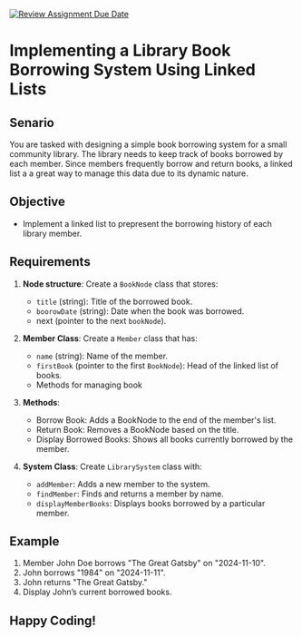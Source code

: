 [![Review Assignment Due Date](https://classroom.github.com/assets/deadline-readme-button-22041afd0340ce965d47ae6ef1cefeee28c7c493a6346c4f15d667ab976d596c.svg)](https://classroom.github.com/a/McE-CKVJ)
# Implementing a Library Book Borrowing System Using Linked Lists

## Senario
You are tasked with designing a simple book borrowing system for a small community library. The library needs to keep track of books borrowed by each member. Since members frequently borrow and return books, a linked list a a great way to manage this data due to its dynamic nature.

## Objective
- Implement a linked list to prepresent the borrowing history of each library member.

## Requirements
1. **Node structure**: Create  a `BookNode` class that stores:
    - `title` (string): Title of the borrowed book.
    - `boorowDate` (string): Date when the book was borrowed.
    - next (pointer to the next `bookNode`).
2. **Member Class**: Create a `Member` class that has:
    - `name` (string): Name of the member.
    - `firstBook` (pointer to the first `BookNode`): Head of the linked list of books.
    - Methods for managing book
3. **Methods**:
    - Borrow Book: Adds a BookNode to the end of the member's list.
    - Return Book: Removes a BookNode based on the title.
    - Display Borrowed Books: Shows all books currently borrowed by the member.

4. **System Class**: Create `LibrarySystem` class with:
    - `addMember`: Adds a new member to the system.
    - `findMember`: Finds and returns a member by name.
    - `displayMemberBooks`: Displays books borrowed by a particular member.

## Example
1. Member John Doe borrows "The Great Gatsby" on "2024-11-10".
2. John borrows "1984" on "2024-11-11".
3. John returns "The Great Gatsby."
4. Display John’s current borrowed books.

## Happy Coding!